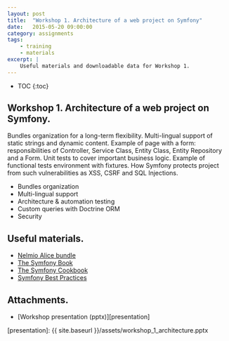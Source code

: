 ```yaml
---
layout: post
title:  "Workshop 1. Architecture of a web project on Symfony"
date:   2015-05-20 09:00:00
category: assignments
tags:
    - training
    - materials
excerpt: |
    Useful materials and downloadable data for Workshop 1.
---
```

* TOC
{:toc}

## Workshop 1. Architecture of a web project on Symfony.

Bundles organization for a long-term flexibility. Multi-lingual support of static strings and dynamic content.
Example of page with a form: responsibilities of Controller, Service Class, Entity Class, Entity Repository and a Form.
Unit tests to cover important business logic. Example of functional tests environment with fixtures.
How Symfony protects project from such vulnerabilities as XSS, CSRF and SQL Injections.

* Bundles organization
* Multi-lingual support
* Architecture & automation testing
* Custom queries with Doctrine ORM
* Security

## Useful materials.

* [Nelmio Alice bundle][alice]
* [The Symfony Book][sf-book]
* [The Symfony Cookbook][sf-cookbook]
* [Symfony Best Practices][sf-best-practices]

## Attachments.

* [Workshop presentation (pptx)][presentation]

[alice]:                https://github.com/hautelook/AliceBundle
[sf-book]:              http://symfony.com/doc/current/book/index.html
[sf-cookbook]:          http://symfony.com/doc/current/cookbook/index.html
[sf-best-practices]:    http://symfony.com/doc/current/best_practices/index.html
[presentation]:         {{ site.baseurl }}/assets/workshop_1_architecture.pptx